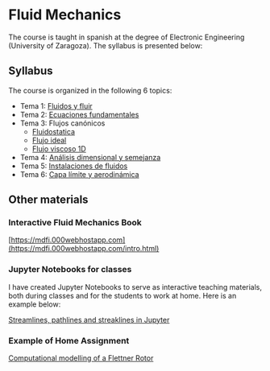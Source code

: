 # Fluid Mechanics 

The course is taught in spanish at the degree of Electronic Engineering (University of Zaragoza). The syllabus is presented below:

## Syllabus

The course is organized in the following 6 topics:

- Tema 1: [Fluidos y fluir](https://github.com/navasmontilla/site/blob/master/teaching/1.Fluidos_fluir.pdf) 
- Tema 2: [Ecuaciones fundamentales](https://github.com/navasmontilla/site/blob/master/teaching/2.Ecuaciones_fundamentales.pdf)
- Tema 3: Flujos canónicos
    - [Fluidostatica](https://github.com/navasmontilla/site/blob/master/teaching/3.Flujos_canonicos_I.pdf)
    - [Flujo ideal](https://github.com/navasmontilla/site/blob/master/teaching/3.Flujos_canonicos_II.pdf)
    - [Flujo viscoso 1D](https://github.com/navasmontilla/site/blob/master/teaching/3.Flujos_canonicos_III.pdf) 
- Tema 4: [Análisis dimensional y semejanza](https://github.com/navasmontilla/site/blob/master/teaching/4.Analisis_dimensional.pdf) 
- Tema 5: [Instalaciones de fluidos](https://github.com/navasmontilla/site/blob/master/teaching/5.Instalaciones_II.pdf) 
- Tema 6: [Capa límite y aerodinámica](https://github.com/navasmontilla/site/blob/master/teaching/6.AeroCL.pdf) 

## Other materials

### Interactive Fluid Mechanics Book

[https://mdfi.000webhostapp.com](https://mdfi.000webhostapp.com/intro.html)

### Jupyter Notebooks for classes
I have created Jupyter Notebooks to serve as interactive teaching materials, both during classes and for the students to work at home. Here is an example below:

[Streamlines, pathlines and streaklines in Jupyter](https://nbviewer.org/github/navasmontilla/site/blob/master/teaching/C12_lin.ipynb)

### Example of Home Assignment


[Computational modelling of a Flettner Rotor](https://nbviewer.org/github/navasmontilla/site/blob/master/teaching/enunciadoTrabajoMF2324.ipynb)
